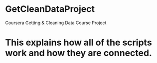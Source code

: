 # GetCleanDataProject
Coursera Getting &amp; Cleaning Data Course Project

# This explains how all of the scripts work and how they are connected.
